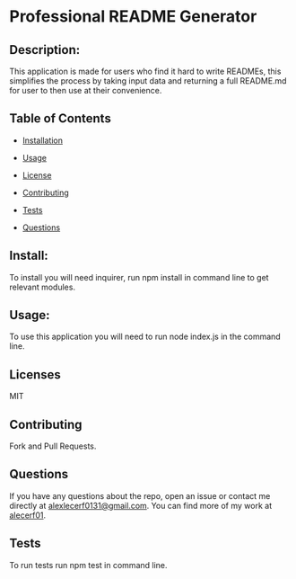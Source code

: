 # Professional README Generator
## Description: 
This application is made for users who find it hard to write READMEs, this simplifies the process by taking input data and returning a full README.md for user to then use at their convenience.

## Table of Contents 

* [Installation](#install)

* [Usage](#usage)

* [License](#licenses)

* [Contributing](#contributing)

* [Tests](#tests)

* [Questions](#questions)
## Install: 
To install you will need inquirer, run npm install in command line to get relevant modules.

## Usage: 
To use this application you will need to run node index.js in the command line.
## Licenses 
MIT
## Contributing 
Fork and Pull Requests.
## Questions
If you have any questions about the repo, open an issue or contact me directly at alexlecerf0131@gmail.com. You can find more of my work at [alecerf01](https://github.com/alecerf01?tab=repositories).

## Tests
To run tests run npm test in command line.